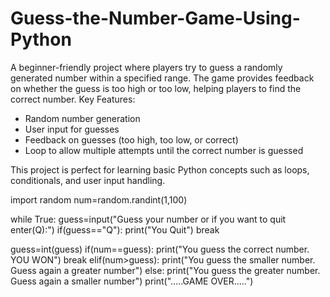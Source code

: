 # Guess-the-Number-Game-Using-Python
A beginner-friendly project where players try to guess a randomly generated number within a specified range. The game provides feedback on whether the guess is too high or too low, helping players to find the correct number.
 Key Features:
- Random number generation
- User input for guesses
- Feedback on guesses (too high, too low, or correct)
- Loop to allow multiple attempts until the correct number is guessed

This project is perfect for learning basic Python concepts such as loops, conditionals, and user input handling.



import random
num=random.randint(1,100)

while True:
  guess=input("Guess your number or if you want to quit enter(Q):")
  if(guess=="Q"):
    print("You Quit")
    break

  guess=int(guess)
  if(num==guess):
    print("You guess the correct number. YOU WON")
    break
  elif(num>guess):
    print("You guess the smaller number. Guess again a greater number")
  else:
    print("You guess the greater number. Guess again a smaller number")
print(".....GAME OVER.....")
  
